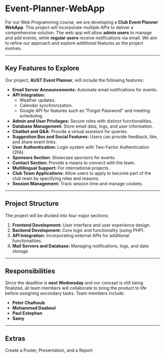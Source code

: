 # Event-Planner-WebApp

For our Web Programming course, we are developing a **Club Event Planner WebApp**. This project will incorporate multiple APIs to deliver a comprehensive solution. The web app will allow **admin users** to manage and add events, while **regular users** receive notifications via email. We aim to refine our approach and explore additional features as the project evolves.

---

## Key Features to Explore

Our project, **AUST Event Planner**, will include the following features:
- **Email Server Announcements:** Automate email notifications for events.
- **API Integration:**
  - Weather updates.
  - Calendar synchronization.
  - Google API for features such as "Forgot Password" and meeting scheduling.
- **Admin and User Privileges:** Secure roles with distinct functionalities.
- **Database Management:** Store email data, logs, and user information.
- **Chatbot and Q&A:** Provide a virtual assistant for queries.
- **Suggestion Box and Social Features:** Users can provide feedback, like, and share event links.
- **User Authentication:** Login system with Two-Factor Authentication (2FA).
- **Sponsors Section:** Showcase sponsors for events.
- **Contact Section:** Provide a means to connect with the team.
- **Multilingual Support:** For international projects.
- **Club Team Applications:** Allow users to apply to become part of the club team by specifying roles and reasons.
- **Session Management:** Track session time and manage cookies.

---

## Project Structure

The project will be divided into four major sections:

1. **Frontend Development:** User interface and user experience design.
2. **Backend Development:** Core logic and functionality (using PHP).
3. **API Integration:** Incorporating external APIs for additional functionalities.
4. **Mail Servers and Database:** Managing notifications, logs, and data storage.

---

## Responsibilities

Since the deadline is **next Wednesday** and our concept is still being finalized, all team members will collaborate to bring the product to life before assigning secondary tasks. Team members include:

- **Peter Chalhoub**
- **Mohammad Daaboul**
- **Paul Estephan**
- **Samy**

---

## Extras

Create a Poster, Presentation, and a Report
